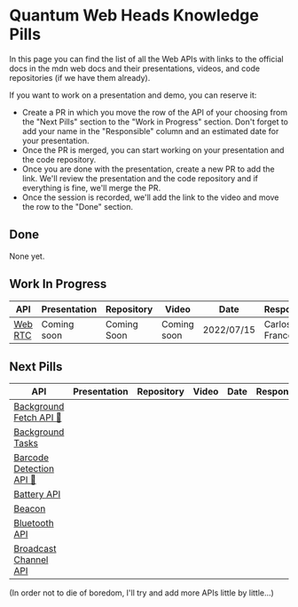 # Quantum Web Heads Knowledge Pills
In this page you can find the list of all the Web APIs with links to the official docs in the mdn web docs and their presentations, videos, and code repositories (if we have them already).

If you want to work on a presentation and demo, you can reserve it:
- Create a PR in which you move the row of the API of your choosing from the "Next Pills" section to the "Work in Progress" section. Don't forget to add your name in the "Responsible" column and an estimated date for your presentation.
- Once the PR is merged, you can start working on your presentation and the code repository.
- Once you are done with the presentation, create a new PR to add the link. We'll review the presentation and the code repository and if everything is fine, we'll merge the PR.
- Once the session is recorded, we'll add the link to the video and move the row to the "Done" section.

## Done
None yet.

## Work In Progress
| API | Presentation | Repository | Video | Date | Responsible |
|-----|--------------|------------|-------|------|-------------|
| [Web RTC](https://developer.mozilla.org/en-US/docs/Web/API/WebRTC_API) | Coming soon | Coming Soon | Coming soon | 2022/07/15 | Carlos León Franco |

## Next Pills

| API | Presentation | Repository | Video | Date | Responsible |
|-----|--------------|------------|-------|------|-------------|
| [Background Fetch API 🧪](https://developer.mozilla.org/en-US/docs/Web/API/Background_Fetch_API)   |              |  |  |  | |
| [Background Tasks](https://developer.mozilla.org/en-US/docs/Web/API/Background_Tasks_API)          |              |  |  |  | |
| [Barcode Detection API 🧪](https://developer.mozilla.org/en-US/docs/Web/API/Barcode_Detection_API) |              |  |  |  | |
| [Battery API](https://developer.mozilla.org/en-US/docs/Web/API/Battery_Status_API)                 |              |  |  |  | |
| [Beacon](https://developer.mozilla.org/en-US/docs/Web/API/Beacon_API)                              |              |  |  |  | |
| [Bluetooth API](https://developer.mozilla.org/en-US/docs/Web/API/Web_Bluetooth_API)                |              |  |  |  | |
| [Broadcast Channel API](https://developer.mozilla.org/en-US/docs/Web/API/Broadcast_Channel_API)    |              |  |  |  | |

(In order not to die of boredom, I'll try and add more APIs little by little...)

